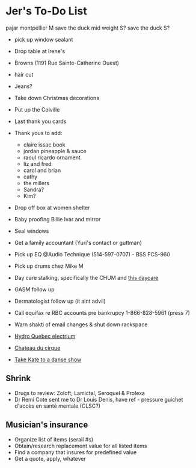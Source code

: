 # Jer's To-Do List


pajar montpellier M
save the duck mid weight S?
save the duck S?



- pick up window sealant
- Drop table at Irene's
- Browns (1191 Rue Sainte-Catherine Ouest)
- hair cut
- Jeans?

- Take down Christmas decorations
- Put up the Colville
- Last thank you cards
- Thank yous to add:
  - claire issac book
  - jordan pineapple & sauce
  - raoul ricardo ornament
  - liz and fred
  - carol and brian
  - cathy
  - the millers
  - Sandra?
  - Kim?
- Drop off box at women shelter
- Baby proofing Billie Ivar and mirror
- Seal windows
- Get a family accountant (Yuri's contact or guttman)
- Pick up EQ @Audio Technique (514-597-0707) - BSS FCS-960
- Pick up drums chez Mike M
- Day care stalking, specifically the CHUM and [this daycare](https://www.facebook.com/pg/cpelavouteenchantee/about/?ref=page_internal)
- GASM follow up
- Dermatologist follow up (it aint advil)
- Call equifax re RBC accounts pre bankrupcy 1-866-828-5961 (press 7)
- Warn shakti of email changes & shut down rackspace
- [Hydro Quebec electrium](http://www.hydroquebec.com/visit/monteregie/electrium.html)
- [Chateau du cirque](https://www.chateau-cirque.com/)
- [Take Kate to a danse show](https://www.quebecdanse.org/)

## Shrink

- Drugs to review: Zoloft, Lamictal, Seroquel & Prolexa
- Dr Remi Cote sent me to Dr Louis Denis, have ref - pressure guichet d'accès en santé mentale (CLSC?)

## Musician's insurance

- Organize list of items (serail #s)
- Obtain/research replacement value for all listed items
- Find a company that insures for predefined value
- Get a quote, apply, whatever
